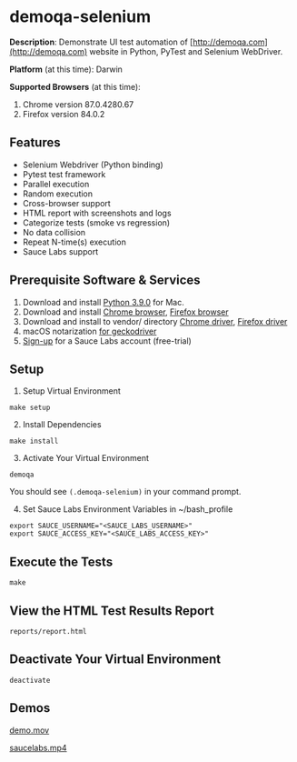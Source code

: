 # demoqa-selenium
__Description__: Demonstrate UI test automation of [http://demoqa.com](http://demoqa.com) website in Python, PyTest and Selenium WebDriver.

__Platform__ (at this time): Darwin

__Supported Browsers__ (at this time):

1. Chrome version 87.0.4280.67
1. Firefox version 84.0.2

## Features
 * Selenium Webdriver (Python binding)
 * Pytest test framework
 * Parallel execution
 * Random execution
 * Cross-browser support
 * HTML report with screenshots and logs
 * Categorize tests (smoke vs regression)
 * No data collision
 * Repeat N-time(s) execution
 * Sauce Labs support
 
## Prerequisite Software & Services

1. Download and install [Python 3.9.0](https://www.python.org/downloads/release/python-390/) for Mac.
1. Download and install [Chrome browser](https://www.google.com/chrome), [Firefox browser](https://www.mozilla.org/en-US/firefox/)
1. Download and install to vendor/ directory [Chrome driver](https://sites.google.com/a/chromium.org/chromedriver/downloads), [Firefox driver](https://github.com/mozilla/geckodriver/releases)
1. macOS notarization [for geckodriver](https://firefox-source-docs.mozilla.org/testing/geckodriver/Notarization.html)
1. [Sign-up](https://saucelabs.com/sign-up) for a Sauce Labs account (free-trial)

## Setup

1. Setup Virtual Environment
```
make setup
```
2. Install Dependencies
```
make install
```
3. Activate Your Virtual Environment
```
demoqa
```
You should see ```(.demoqa-selenium)``` in your command prompt.

4. Set Sauce Labs Environment Variables in ~/bash_profile
```
export SAUCE_USERNAME="<SAUCE_LABS_USERNAME>"
export SAUCE_ACCESS_KEY="<SAUCE_LABS_ACCESS_KEY>"
```

## Execute the Tests
```
make
```

## View the HTML Test Results Report
```
reports/report.html
```
## Deactivate Your Virtual Environment
```
deactivate
```
## Demos
[demo.mov](https://github.com/billychow68/demoqa-selenium/blob/main/demo/demo.mov)

[saucelabs.mp4](https://github.com/billychow68/demoqa-selenium/blob/main/demo/saucelabs.mp4)
